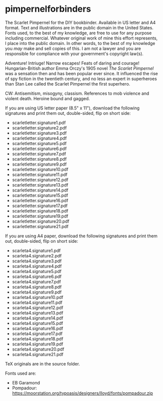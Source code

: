 # pimpernelforbinders
The Scarlet Pimpernel for the DIY bookbinder. Available in US letter and A4 format. Text and illustrations are in the public domain in the United States. Fonts used, to the best of my knowledge, are free to use for any purpose including commercial. Whatever original work of mine this effort represents, I place into the public domain. In other words, to the best of my knowledge you *may* make and sell copies of this. I am not a lawyer and you are responsible for compliance with your government's copyright law(s).

Adventure! Intriuge! Narrow escapes! Feats of daring and courage! Hungarian-British author Emma Orczy's 1905 novel _The Scarlet Pimpernel_ was a sensation then and has been popular ever since. It influenced the rise of spy fiction in the twentieth century, and no less an expert in superheroes than Stan Lee called the Scarlet Pimpernel the first superhero.

CW: Antisemitism, misogyny, classism. References to mob violence and violent death. Heroine bound and gagged.

If you are using US letter paper (8.5" x 11"), download the following signatures and print them out, double-sided, flip on short side:
* scarletletter.signature1.pdf
* scarletletter.signature2.pdf
* scarletletter.signature3.pdf
* scarletletter.signature4.pdf
* scarletletter.signature5.pdf
* scarletletter.signature6.pdf
* scarletletter.signature7.pdf
* scarletletter.signature8.pdf
* scarletletter.signature9.pdf
* scarletletter.signature10.pdf
* scarletletter.signature11.pdf
* scarletletter.signature12.pdf
* scarletletter.signature13.pdf
* scarletletter.signature14.pdf
* scarletletter.signature15.pdf
* scarletletter.signature16.pdf
* scarletletter.signature17.pdf
* scarletletter.signature18.pdf
* scarletletter.signature19.pdf
* scarletletter.signature20.pdf
* scarletletter.signature21.pdf

If you are using A4 paper, download the following signatures and print them out, double-sided, flip on short side:
* scarleta4.signature1.pdf
* scarleta4.signature2.pdf
* scarleta4.signature3.pdf
* scarleta4.signature4.pdf
* scarleta4.signature5.pdf
* scarleta4.signature6.pdf
* scarleta4.signature7.pdf
* scarleta4.signature8.pdf
* scarleta4.signature9.pdf
* scarleta4.signature10.pdf
* scarleta4.signature11.pdf
* scarleta4.signature12.pdf
* scarleta4.signature13.pdf
* scarleta4.signature14.pdf
* scarleta4.signature15.pdf
* scarleta4.signature16.pdf
* scarleta4.signature17.pdf
* scarleta4.signature18.pdf
* scarleta4.signature19.pdf
* scarleta4.signature20.pdf
* scarleta4.signature21.pdf

TeX originals are in the source folder.

Fonts used are:
* EB Garamond
* Pompadour: https://moorstation.org/typoasis/designers/lloyd/fonts/pompadour.zip
